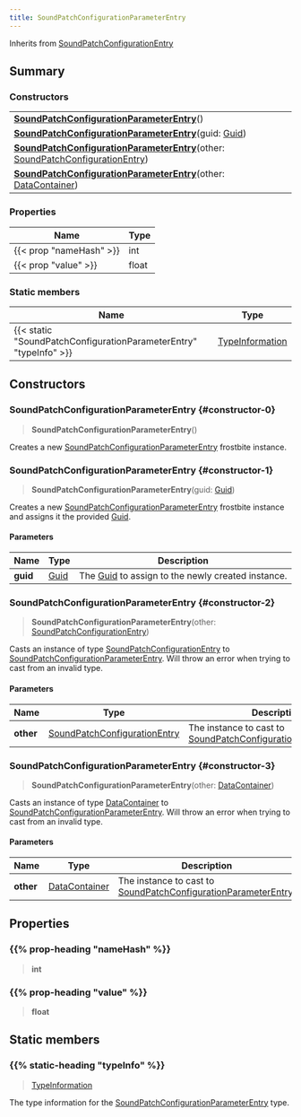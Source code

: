 ```yaml
---
title: SoundPatchConfigurationParameterEntry
---
```


Inherits from 
[SoundPatchConfigurationEntry](/vext/ref/fb/soundpatchconfigurationentry)

## Summary
### Constructors
| |
| ----------- |
| **[SoundPatchConfigurationParameterEntry](#constructor-0)**() |
| **[SoundPatchConfigurationParameterEntry](#constructor-1)**(guid: [Guid](/vext/ref/shared/class/guid)) |
| **[SoundPatchConfigurationParameterEntry](#constructor-2)**(other: [SoundPatchConfigurationEntry](/vext/ref/fb/soundpatchconfigurationentry)) |
| **[SoundPatchConfigurationParameterEntry](#constructor-3)**(other: [DataContainer](/vext/ref/shared/class/datacontainer)) |

### Properties
| Name | Type |
| ---- | ---- |
| {{< prop "nameHash" >}} | int |
| {{< prop "value" >}} | float |

### Static members
| Name | Type |
| ---- | ---- |
| {{< static "SoundPatchConfigurationParameterEntry" "typeInfo" >}} | [TypeInformation](/vext/ref/shared/class/typeinformation) |

## Constructors
### SoundPatchConfigurationParameterEntry {#constructor-0}
> **SoundPatchConfigurationParameterEntry**()

Creates a new [SoundPatchConfigurationParameterEntry](/vext/ref/fb/soundpatchconfigurationparameterentry) frostbite instance.

### SoundPatchConfigurationParameterEntry {#constructor-1}
> **SoundPatchConfigurationParameterEntry**(guid: [Guid](/vext/ref/shared/class/guid))

Creates a new [SoundPatchConfigurationParameterEntry](/vext/ref/fb/soundpatchconfigurationparameterentry) frostbite instance and assigns it the provided [Guid](/vext/ref/shared/class/guid).

#### Parameters
| Name | Type | Description |
| ---- | ---- | ----------- |
| **guid** | [Guid](/vext/ref/shared/class/guid) | The [Guid](/vext/ref/shared/class/guid) to assign to the newly created instance. |

### SoundPatchConfigurationParameterEntry {#constructor-2}
> **SoundPatchConfigurationParameterEntry**(other: [SoundPatchConfigurationEntry](/vext/ref/fb/soundpatchconfigurationentry))

Casts an instance of type [SoundPatchConfigurationEntry](/vext/ref/fb/soundpatchconfigurationentry) to [SoundPatchConfigurationParameterEntry](/vext/ref/fb/soundpatchconfigurationparameterentry). Will throw an error when trying to cast from an invalid type.

#### Parameters
| Name | Type | Description |
| ---- | ---- | ----------- |
| **other** | [SoundPatchConfigurationEntry](/vext/ref/fb/soundpatchconfigurationentry) | The instance to cast to [SoundPatchConfigurationParameterEntry](/vext/ref/fb/soundpatchconfigurationparameterentry). |

### SoundPatchConfigurationParameterEntry {#constructor-3}
> **SoundPatchConfigurationParameterEntry**(other: [DataContainer](/vext/ref/shared/class/datacontainer))

Casts an instance of type [DataContainer](/vext/ref/shared/class/datacontainer) to [SoundPatchConfigurationParameterEntry](/vext/ref/fb/soundpatchconfigurationparameterentry). Will throw an error when trying to cast from an invalid type.

#### Parameters
| Name | Type | Description |
| ---- | ---- | ----------- |
| **other** | [DataContainer](/vext/ref/shared/class/datacontainer) | The instance to cast to [SoundPatchConfigurationParameterEntry](/vext/ref/fb/soundpatchconfigurationparameterentry). |

## Properties
### {{% prop-heading "nameHash" %}}
> **int**

### {{% prop-heading "value" %}}
> **float**

## Static members
### {{% static-heading "typeInfo" %}}
> [TypeInformation](/vext/ref/shared/class/typeinformation)

The type information for the [SoundPatchConfigurationParameterEntry](/vext/ref/fb/soundpatchconfigurationparameterentry) type.

